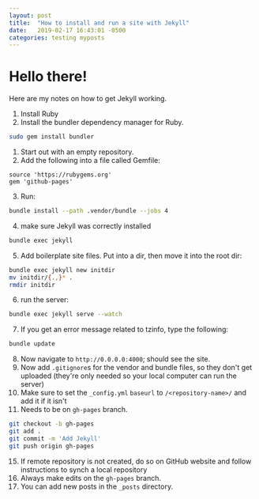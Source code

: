```yaml
---
layout: post
title:  "How to install and run a site with Jekyll"
date:   2019-02-17 16:43:01 -0500
categories: testing myposts
---
```


# Hello there!

Here are my notes on how to get Jekyll working.  
1. Install Ruby
2. Install the bundler dependency manager for Ruby.  
```bash
sudo gem install bundler
```
1. Start out with an empty repository.
2. Add the following into a file called Gemfile:  
```
source 'https://rubygems.org'  
gem 'github-pages'
```
3. Run:  
```bash
bundle install --path .vendor/bundle --jobs 4
```
4. make sure Jekyll was correctly installed  
```bash
bundle exec jekyll
```
5. Add boilerplate site files. Put into a dir, then move it into the root dir:  
```bash
bundle exec jekyll new initdir  
mv initdir/{.,}* .  
rmdir initdir
```
6. run the server:  
```bash
bundle exec jekyll serve --watch
```
7. If you get an error message related to tzinfo, type the following:  
```bash
bundle update
```
8. Now navigate to `http://0.0.0.0:4000`; should see the site.
10. Now add `.gitignore`s for the vendor and bundle files, so they don't get uploaded (they're only needed so your local computer can run the server)
11. Make sure to set the `_config.yml` `baseurl` to `/<repository-name>/` and add it if it isn't
12. Needs to be on `gh-pages` branch.
```bash
git checkout -b gh-pages  
git add .  
git commit -m 'Add Jekyll'  
git push origin gh-pages
```
15. If remote repository is not created, do so on GitHub website and follow instructions to synch a local repository
16. Always make edits on the `gh-pages` branch.
17. You can add new posts in the `_posts` directory.
